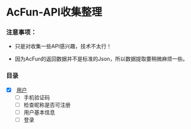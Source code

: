 # AcFun-API收集整理

### 注意事项：

- 只是对收集一些API感兴趣，技术不太行！

- 因为AcFun的返回数据并不是标准的Json，所以数据提取要稍微麻烦一些。



### 目录

- [x]  [用户]()
  - [ ] 手机验证码
  - [ ] 检查昵称是否可注册
  - [ ] 用户基本信息
  - [ ] 登录
